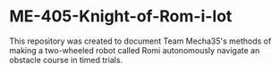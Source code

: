 # ME-405-Knight-of-Rom-i-lot

This repository was created to document Team Mecha35's methods of making a two-wheeled robot called Romi autonomously navigate an obstacle course in timed trials.
